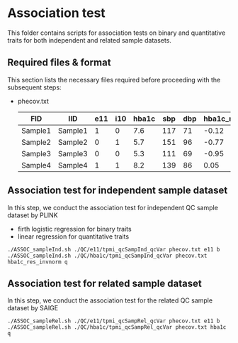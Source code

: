 
# Association test
This folder contains scripts for association tests on binary and quantitative traits for both independent and related sample datasets.

## Required files & format
This section lists the necessary files required before proceeding with the subsequent steps:
- phecov.txt

    | FID     | IID     | e11 | i10 | hba1c | sbp  | dbp  | hba1c_res_invnorm | age | sex | bmi  | PC1 | ... | PC10 | ...
    |---------|---------|-----|-----|-------|------|------|-------------------|-----|-----|------|-----|-----|------|-----
    | Sample1 | Sample1 |  1  |  0  | 7.6   | 117  | 71   |   -0.12           | 45  | 1   | 31.5 | 0.1 | ... | 0.7  |
    | Sample2 | Sample2 |  0  |  1  | 5.7   | 151  | 96   |   -0.77           | 50  | 2   | 24.0 | 0.2 | ... | 0.6  |
    | Sample3 | Sample3 |  0  |  0  | 5.3   | 111  | 69   |   -0.95           | 40  | 1   | 19.1 | 0.3 | ... | 0.8  |
    | Sample4 | Sample4 |  1  |  1  | 8.2   | 139  | 86   |    0.05           | 55  | 2   | 26.5 | 0.4 | ... | 0.5  |

## Association test for independent sample dataset
In this step, we conduct the association test for independent QC sample dataset by PLINK
- firth logistic regression for binary traits
- linear regression for quantitative traits
```
./ASSOC_sampleInd.sh ./QC/e11/tpmi_qcSampInd_qcVar phecov.txt e11 b
./ASSOC_sampleInd.sh ./QC/hba1c/tpmi_qcSampInd_qcVar phecov.txt hba1c_res_invnorm q
```

## Association test for related sample dataset
In this step, we conduct the association test for the related QC sample dataset by SAIGE
```
./ASSOC_sampleRel.sh ./QC/e11/tpmi_qcSampRel_qcVar phecov.txt e11 b
./ASSOC_sampleRel.sh ./QC/hba1c/tpmi_qcSampRel_qcVar phecov.txt hba1c q
```

